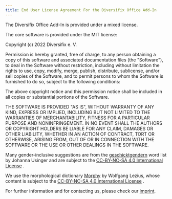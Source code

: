 ```yaml
---
title: End User License Agreement For the Diversifix Office Add-In
---
```


The Diversifix Office Add-In is provided under a mixed license.

The core software is provided under the MIT license:

Copyright (c) 2022 Diversifix e. V.

Permission is hereby granted, free of charge, to any person obtaining a
copy of this software and associated documentation files (the
\"Software\"), to deal in the Software without restriction, including
without limitation the rights to use, copy, modify, merge, publish,
distribute, sublicense, and/or sell copies of the Software, and to
permit persons to whom the Software is furnished to do so, subject to
the following conditions:

The above copyright notice and this permission notice shall be included
in all copies or substantial portions of the Software.

THE SOFTWARE IS PROVIDED \"AS IS\", WITHOUT WARRANTY OF ANY KIND,
EXPRESS OR IMPLIED, INCLUDING BUT NOT LIMITED TO THE WARRANTIES OF
MERCHANTABILITY, FITNESS FOR A PARTICULAR PURPOSE AND NONINFRINGEMENT.
IN NO EVENT SHALL THE AUTHORS OR COPYRIGHT HOLDERS BE LIABLE FOR ANY
CLAIM, DAMAGES OR OTHER LIABILITY, WHETHER IN AN ACTION OF CONTRACT,
TORT OR OTHERWISE, ARISING FROM, OUT OF OR IN CONNECTION WITH THE
SOFTWARE OR THE USE OR OTHER DEALINGS IN THE SOFTWARE.

Many gender-inclusive suggestions are from the
[geschicktgendern](https://geschicktgendern.de/) word list by Johanna
Usinger and are subject to the [CC-BY-NC-SA 4.0 International
License](https://creativecommons.org/licenses/by-nc-sa/4.0/) .

We use the morphological dictionary
[Morphy](https://morphy.wolfganglezius.de/download/) by Wolfgang Lezius,
whose content is subject to the [CC-BY-NC-SA 4.0 International
License](https://creativecommons.org/licenses/by-nc-sa/4.0/)  .

For further information and for contacting us, please check our
[imprint](impressum).
